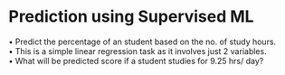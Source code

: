 # Prediction using Supervised ML
• Predict the percentage of an student based on the no. of study hours. <br/>
• This is a simple linear regression task as it involves just 2 variables. <br/>
• What will be predicted score if a student studies for 9.25 hrs/ day?
